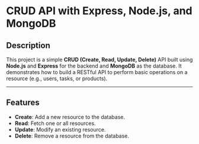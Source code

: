 # CRUD API with Express, Node.js, and MongoDB

## Description

This project is a simple **CRUD (Create, Read, Update, Delete)** API built using **Node.js** and **Express** for the backend and **MongoDB** as the database. It demonstrates how to build a RESTful API to perform basic operations on a resource (e.g., users, tasks, or products).

---

## Features

- **Create**: Add a new resource to the database.
- **Read**: Fetch one or all resources.
- **Update**: Modify an existing resource.
- **Delete**: Remove a resource from the database.
